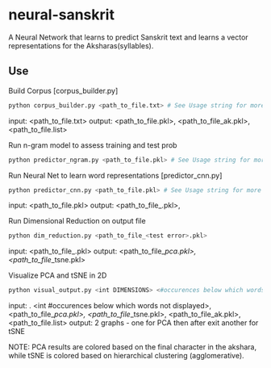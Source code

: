 neural-sanskrit
===============

A Neural Network that learns to predict Sanskrit text and learns a vector representations for the Aksharas(syllables).

Use
-----
Build Corpus [corpus_builder.py]
```sh
python corpus_builder.py <path_to_file.txt> # See Usage string for more options
```
input: <path_to_file.txt>
output: <path_to_file.pkl>, <path_to_file_ak.pkl>, <path_to_file.list>

Run n-gram model to assess training and test prob
```sh
python predictor_ngram.py <path_to_file.pkl> # See Usage string for more options
```

Run Neural Net to learn word representations [predictor_cnn.py]
```sh
python predictor_cnn.py <path_to_file.pkl> # See Usage string for more options
```
input: <path_to_file.pkl>
output: <path_to_file_<test error>.pkl>, 

Run Dimensional Reduction on output file
```sh
python dim_reduction.py <path_to_file_<test error>.pkl> 
```
input: <path_to_file_<test error>.pkl>
output: <path_to_file_<test error>_pca.pkl>, <path_to_file_<test error>_tsne.pkl>

Visualize PCA and tSNE in 2D 
```sh
python visual_output.py <int DIMENSIONS> <#occurences below which words not displayed> <path_to_file_<test error>_pca.pkl> <path_to_file_<test error>_tsne.pkl> <path_to_file_ak.pkl> <path_to_file.list> 
```
input: <int DIMENSIONS>. <int #occurences below which words not displayed>, <path_to_file_<test error>_pca.pkl>, <path_to_file_<test error>_tsne.pkl>, <path_to_file_ak.pkl>, <path_to_file.list> 
output: 2 graphs - one for PCA then after exit another for tSNE

NOTE: PCA results are colored based on the final character in the akshara, while tSNE is colored based on hierarchical clustering (agglomerative).

